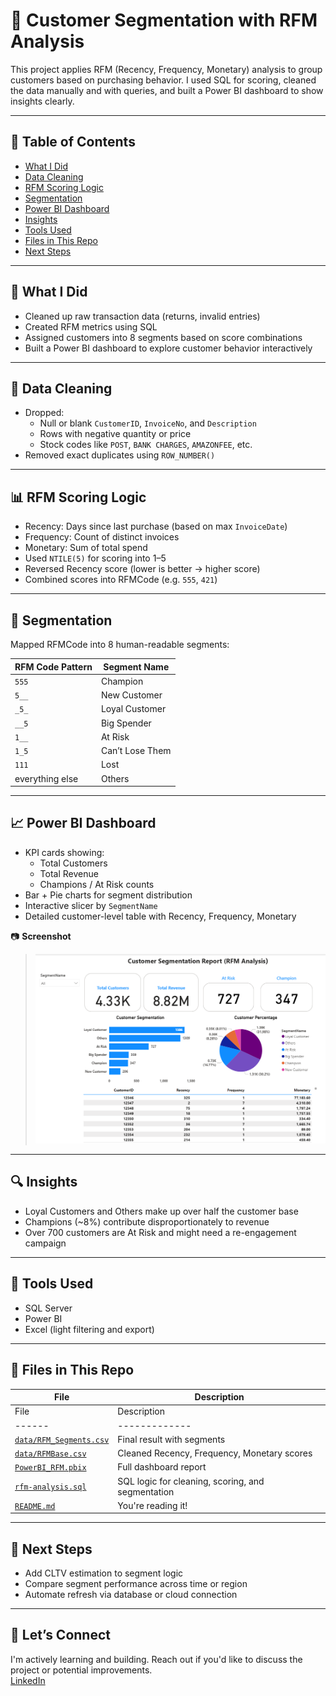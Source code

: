 # 🧠 Customer Segmentation with RFM Analysis

This project applies RFM (Recency, Frequency, Monetary) analysis to group customers based on purchasing behavior. I used SQL for scoring, cleaned the data manually and with queries, and built a Power BI dashboard to show insights clearly.

---

## 📌 Table of Contents
- [What I Did](#what-i-did)
- [Data Cleaning](#data-cleaning)
- [RFM Scoring Logic](#rfm-scoring-logic)
- [Segmentation](#segmentation)
- [Power BI Dashboard](#power-bi-dashboard)
- [Insights](#insights)
- [Tools Used](#tools-used)
- [Files in This Repo](#files-in-this-repo)
- [Next Steps](#next-steps)

---

## 🔧 What I Did

- Cleaned up raw transaction data (returns, invalid entries)
- Created RFM metrics using SQL
- Assigned customers into 8 segments based on score combinations
- Built a Power BI dashboard to explore customer behavior interactively

---

## 🧼 Data Cleaning

- Dropped:
  - Null or blank `CustomerID`, `InvoiceNo`, and `Description`
  - Rows with negative quantity or price
  - Stock codes like `POST`, `BANK CHARGES`, `AMAZONFEE`, etc.
- Removed exact duplicates using `ROW_NUMBER()`

---

## 📊 RFM Scoring Logic

- Recency: Days since last purchase (based on max `InvoiceDate`)
- Frequency: Count of distinct invoices
- Monetary: Sum of total spend
- Used `NTILE(5)` for scoring into 1–5
- Reversed Recency score (lower is better → higher score)
- Combined scores into RFMCode (e.g. `555`, `421`)

---

## 🧩 Segmentation

Mapped RFMCode into 8 human-readable segments:

| RFM Code Pattern | Segment Name     |
|------------------|------------------|
| `555`            | Champion         |
| `5__`            | New Customer     |
| `_5_`            | Loyal Customer   |
| `__5`            | Big Spender      |
| `1__`            | At Risk          |
| `1_5`            | Can’t Lose Them  |
| `111`            | Lost             |
| everything else  | Others           |

---

## 📈 Power BI Dashboard

- KPI cards showing:
  - Total Customers
  - Total Revenue
  - Champions / At Risk counts
- Bar + Pie charts for segment distribution
- Interactive slicer by `SegmentName`
- Detailed customer-level table with Recency, Frequency, Monetary

📷 **Screenshot**  
> ![Dashboard Overview](./screenshots/dashboard-overview.png)

---

## 🔍 Insights

- Loyal Customers and Others make up over half the customer base
- Champions (~8%) contribute disproportionately to revenue
- Over 700 customers are At Risk and might need a re-engagement campaign

---

## 🧰 Tools Used

- SQL Server
- Power BI
- Excel (light filtering and export)

---

## 📁 Files in This Repo

| File | Description |
|------|-------------|
| File | Description |
|------|-------------|
| [`data/RFM_Segments.csv`](./data/RFM_Segments.csv) | Final result with segments |
| [`data/RFMBase.csv`](./data/RFMBase.csv) | Cleaned Recency, Frequency, Monetary scores |
| [`PowerBI_RFM.pbix`](./PowerBI_RFM.pbix) | Full dashboard report |
| [`rfm-analysis.sql`](./rfm-analysis.sql) | SQL logic for cleaning, scoring, and segmentation |
| [`README.md`](./README.md) | You're reading it! |

---

## 🚀 Next Steps

- Add CLTV estimation to segment logic
- Compare segment performance across time or region
- Automate refresh via database or cloud connection

---

## 👋 Let’s Connect

I'm actively learning and building. Reach out if you'd like to discuss the project or potential improvements.  
[LinkedIn](https://www.linkedin.com/in/jake-ma-0a4278282/)
